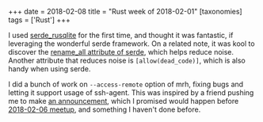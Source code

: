 +++
date = 2018-02-08
title = "Rust week of 2018-02-01"
[taxonomies]
tags = ['Rust']
+++

I used [serde_rusqlite] for the first time, and thought it was
fantastic, if leveraging the wonderful serde framework. On a related
note, it was kool to discover the [rename_all attribute of serde],
which helps reduce noise. Another attribute that reduces noise is
`[allow(dead_code)]`, which is also handy when using serde.

I did a bunch of work on `--access-remote` option of mrh, fixing bugs
and letting it support usage of ssh-agent. This was inspired by a friend
pushing me to make [an announcement], which I promised would happen
before [2018-02-06 meetup], and something I haven't done before.

  [serde_rusqlite]: https://crates.io/crates/serde_rusqlite
  [rename_all attribute of serde]: https://serde.rs/container-attrs.html#serderenameall--
  [an announcement]: https://www.reddit.com/r/rust/comments/7vb3u7/announcing_mrh_the_multigitrepo_helper
  [2018-02-06 meetup]: https://twitter.com/tshepang_dev/status/960955091296702466
